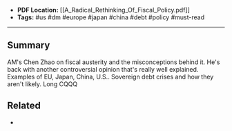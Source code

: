 
- **PDF Location:** [[A_Radical_Rethinking_Of_Fiscal_Policy.pdf]]
- **Tags:** #us #dm #europe #japan #china #debt #policy #must-read 

---
## Summary

AM's Chen Zhao on fiscal austerity and the misconceptions behind it. He's back with another controversial opinion that's really well explained. Examples of EU, Japan, China, U.S.. Sovereign debt crises and how they aren't likely. Long CQQQ
## Related
- 


